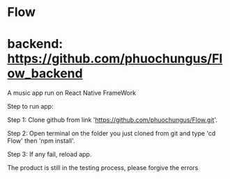 # Flow
# backend: https://github.com/phuochungus/Flow_backend 
A music app run on React Native FrameWork

Step to run app:

Step 1: Clone github from link 'https://github.com/phuochungus/Flow.git'.

Step 2: Open terminal on the folder you just cloned from git and type 'cd Flow' then 'npm install'.

Step 3: If any fail, reload app.


The product is still in the testing process, please forgive the errors
